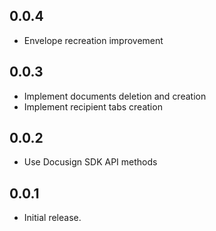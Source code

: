## 0.0.4

* Envelope recreation improvement

## 0.0.3

* Implement documents deletion and creation
* Implement recipient tabs creation

## 0.0.2

* Use Docusign SDK API methods

## 0.0.1

* Initial release.

